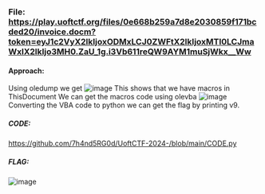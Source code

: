 ### File: https://play.uoftctf.org/files/0e668b259a7d8e2030859f171bcded20/invoice.docm?token=eyJ1c2VyX2lkIjoxODMxLCJ0ZWFtX2lkIjoxMTI0LCJmaWxlX2lkIjo3MH0.ZaU_1g.i3Vb611reQW9AYM1muSjWkx__Ww

#### Approach:
Using oledump we get ![image](https://github.com/7h4nd5RG0d/UoftCTF-2024-/assets/128285431/1256e256-bd24-46bd-8386-b9ff5a1c040c) 
This shows that we have macros in ThisDocument
We can get the macros code using olevba
![image](https://github.com/7h4nd5RG0d/UoftCTF-2024-/assets/128285431/158d02f3-a5a4-493b-b0e3-236055b21f9a)  
Converting the VBA code to python we can get the flag by printing v9.  

##### CODE:
https://github.com/7h4nd5RG0d/UoftCTF-2024-/blob/main/CODE.py  


##### FLAG: 
![image](https://github.com/7h4nd5RG0d/UoftCTF-2024-/assets/128285431/c9d6a8cd-60de-453c-84ff-a6b0dd1f3456)  
